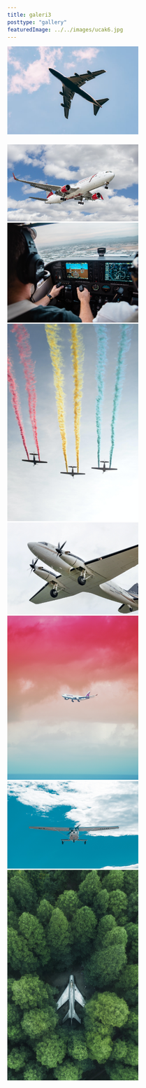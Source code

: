 ```yaml
---
title: galeri3
posttype: "gallery"
featuredImage: ../../images/ucak6.jpg
---
```


<div class="gatsby-remark-grid-system row">
  <div class="gatsby-remark-grid-system col col-12 col-xs-12 col-sm-6 ">
      <img src="./ucak6.jpg" style="margin-bottom:20px;" alt="Image one" width="300px"/>
    <img class="image-style" src="../../images/ucak7.jpg" alt="Image two" width="300px"/>
    <img class="image-style" src="../../images/ucak8.jpg" alt="Image two" width="300px"/>
    <img class="image-style" src="../../images/ucak9.jpg" alt="Image two" width="300px"/>
  </div>
  <div class="gatsby-remark-grid-system col col-12 col-xs-12 col-sm-6">
    <img src="../../images/ucak10.jpg" alt="Image two" width="300px"/>
      <img src="../../images/ucak11.jpg" alt="Image one" width="300px"/>
    <img class="image-style" src="../../images/ucak12.jpg" alt="Image two" width="300px"/>
    <img class="image-style" src="../../images/ucak13.jpg" alt="Image two" width="300px"/>
  </div>
</div>